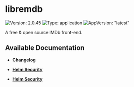 # libremdb

![Version: 2.0.45](https://img.shields.io/badge/Version-2.0.45-informational?style=flat-square) ![Type: application](https://img.shields.io/badge/Type-application-informational?style=flat-square) ![AppVersion: "latest"](https://img.shields.io/badge/AppVersion-"latest"-informational?style=flat-square)

A free & open source IMDb front-end.

## Available Documentation

- [**Changelog**](CHANGELOG)

- [**Helm Security**](container-security)

- [**Helm Security**](helm-security)

